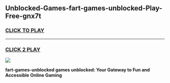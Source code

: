 
## Unblocked-Games-fart-games-unblocked-Play-Free-gnx7t
<h3>
<a href="https://premium76.site?title=fart-games-unblocked&ref=18A1">CLICK TO PLAY</a></h3>
<hr>

<h3>
<a href="https://premium76.site?title=fart-games-unblocked&ref=18A1">CLICK 2 PLAY</a>
  
</h3>

<a href="https://premium76.site?title=fart-games-unblocked&ref=18A1"><img src="https://clearcache.store/games.png"></a>


**fart-games-unblocked games unblocked: Your Gateway to Fun and Accessible Online Gaming**
